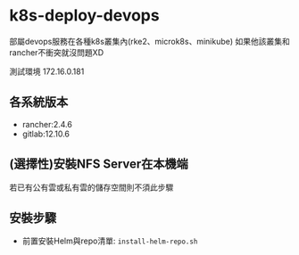 # k8s-deploy-devops
部屬devops服務在各種k8s叢集內(rke2、microk8s、minikube)    如果他該叢集和rancher不衝突就沒問題XD

測試環境 172.16.0.181

## 各系統版本
* rancher:2.4.6
* gitlab:12.10.6

## (選擇性)安裝NFS Server在本機端
若已有公有雲或私有雲的儲存空間則不須此步驟


## 安裝步驟
* 前置安裝Helm與repo清單: `install-helm-repo.sh`

